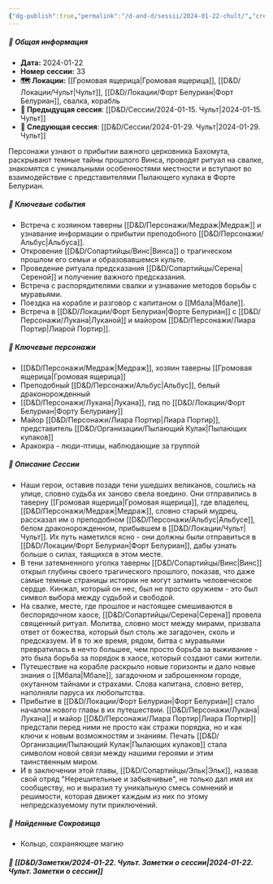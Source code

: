 ```yaml
---
{"dg-publish":true,"permalink":"/d-and-d/sessii/2024-01-22-chult/","created":"2024-01-22T21:25:41.175+04:00","updated":"2024-01-23T01:03:37.724+04:00"}
---
```



##### 📅 Общая информация

- **Дата:** 2024-01-22
- **Номер cессии:** 33
- **🗺️ Локации:** [[Громовая ящерица\|Громовая ящерица]], [[D&D/Локации/Чульт\|Чульт]], [[D&D/Локации/Форт Белуриан\|Форт Белуриан]], свалка, корабль
- **🔗 Предыдущая сессия**: [[D&D/Сессии/2024-01-15. Чульт\|2024-01-15. Чульт]]
- **🔗 Следующая сессия**: [[D&D/Сессии/2024-01-29. Чульт\|2024-01-29. Чульт]]

Персонажи узнают о прибытии важного церковника Бахомута, раскрывают темные тайны прошлого Винса, проводят ритуал на свалке, знакомятся с уникальными особенностями местности и вступают во взаимодействие с представителями Пылающего кулака в Форте Белуриан.

##### 🔑 **Ключевые события**

- Встреча с хозяином таверны [[D&D/Персонажи/Медраж\|Медраж]] и узнавание информации о прибытии преподобного [[D&D/Персонажи/Альбус\|Альбуса]].
- Откровение [[D&D/Сопартийцы/Винс\|Винса]] о трагическом прошлом его семьи и образовавшемся культе.
- Проведение ритуала предсказания [[D&D/Сопартийцы/Серена\|Сереной]] и получение важного предсказания.
- Встреча с распорядителями свалки и узнавание методов борьбы с муравьями.
- Поездка на корабле и разговор с капитаном о [[Мбала\|Мбале]].
- Встреча в [[D&D/Локации/Форт Белуриан\|Форте Белуриан]] с [[D&D/Персонажи/Лукана\|Луканой]] и майором [[D&D/Персонажи/Лиара Портир\|Лиарой Портир]].

##### 🧍 **Ключевые персонажи**

- [[D&D/Персонажи/Медраж\|Медраж]], хозяин таверны [[Громовая ящерица\|Громовая ящерица]]
- Преподобный [[D&D/Персонажи/Альбус\|Альбус]], белый драконорожденный
- [[D&D/Персонажи/Лукана\|Лукана]], гид по [[D&D/Локации/Форт Белуриан\|Форту Белуриану]]
- Майор [[D&D/Персонажи/Лиара Портир\|Лиара Портир]], представитель [[D&D/Организации/Пылающий Кулак\|Пылающих кулаков]]
- Аракокра - люди-птицы, наблюдающие за группой
##### 📖 **Описание Сессии** 
- Наши герои, оставив позади тени ушедших великанов, сошлись на улице, словно судьба их заново свела воедино. Они отправились в таверну [[Громовая ящерица\|Громовая ящерица]], где владелец, [[D&D/Персонажи/Медраж\|Медраж]], словно старый мудрец, рассказал им о преподобном [[D&D/Персонажи/Альбус\|Альбусе]], белом драконорожденном, прибывшем в [[D&D/Локации/Чульт\|Чульт]]. Их путь наметился ясно - они должны были отправиться в [[D&D/Локации/Форт Белуриан\|Форт Белуриан]], дабы узнать больше о силах, таящихся в этом месте.
- В тени затемненного уголка таверны [[D&D/Сопартийцы/Винс\|Винс]] открыл глубины своего трагического прошлого, показав, что даже самые темные страницы истории не могут затмить человеческое сердце. Кинжал, который он нес, был не просто оружием - это был символ выбора между судьбой и свободой.
- На свалке, месте, где прошлое и настоящее смешиваются в беспорядочном хаосе, [[D&D/Сопартийцы/Серена\|Серена]] провела священный ритуал. Молитва, словно мост между мирами, призвала ответ от божества, который был столь же загадочен, сколь и предсказуем. И в то же время, рядом, битва с муравьями превратилась в нечто большее, чем просто борьба за выживание - это была борьба за порядок в хаосе, который создают сами жители.
- Путешествие на корабле раскрыло новые горизонты и дало новые знания о [[Мбала\|Мбале]], загадочном и заброшенном городе, окутанном тайнами и страхами. Слова капитана, словно ветер, наполняли паруса их любопытства.
- Прибытие в [[D&D/Локации/Форт Белуриан\|Форт Белуриан]] стало началом нового главы в их путешествии. [[D&D/Персонажи/Лукана\|Лукана]] и майор [[D&D/Персонажи/Лиара Портир\|Лиара Портир]] предстали перед ними не просто как стражи порядка, но и как ключи к новым возможностям и знаниям. Печать [[D&D/Организации/Пылающий Кулак\|Пылающих кулаков]] стала символом новой связи между нашими героями и этим таинственным миром.
- И в заключении этой главы, [[D&D/Сопартийцы/Эльк\|Эльк]], назвав свой отряд "Нерешительные и забывчивые", не только дал имя их сообществу, но и выразил ту уникальную смесь сомнений и решимости, которая движет каждым из них по этому непредсказуемому пути приключений.
##### 💎 **Найденные Сокровища** 
- Кольцо, сохраняющее магию
##### 📝 **[[D&D/Заметки/2024-01-22. Чульт. Заметки о сессии\|2024-01-22. Чульт. Заметки о сессии]]**
